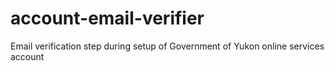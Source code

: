 # account-email-verifier
Email verification step during setup of Government of Yukon online services account
